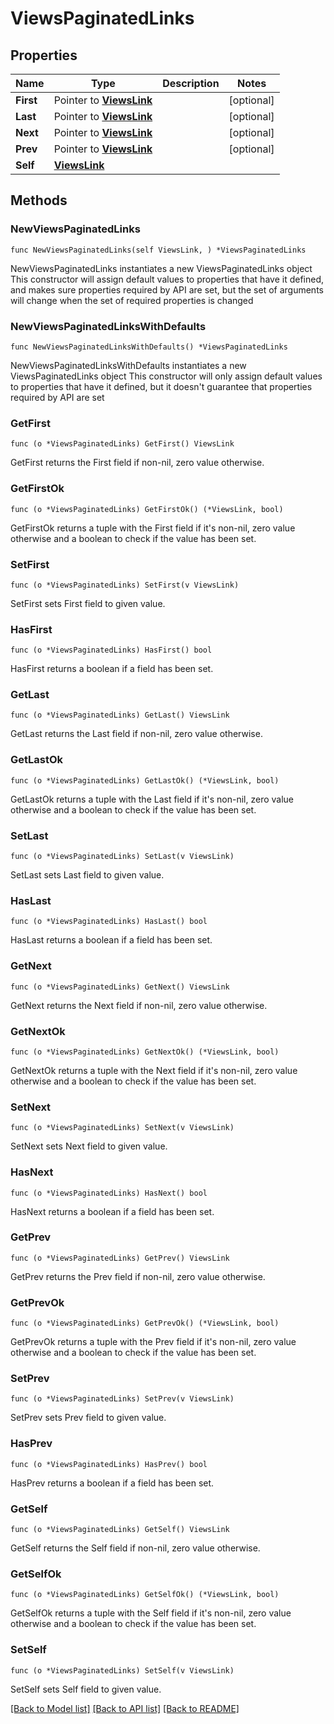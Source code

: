 # ViewsPaginatedLinks

## Properties

Name | Type | Description | Notes
------------ | ------------- | ------------- | -------------
**First** | Pointer to [**ViewsLink**](ViewsLink.md) |  | [optional] 
**Last** | Pointer to [**ViewsLink**](ViewsLink.md) |  | [optional] 
**Next** | Pointer to [**ViewsLink**](ViewsLink.md) |  | [optional] 
**Prev** | Pointer to [**ViewsLink**](ViewsLink.md) |  | [optional] 
**Self** | [**ViewsLink**](ViewsLink.md) |  | 

## Methods

### NewViewsPaginatedLinks

`func NewViewsPaginatedLinks(self ViewsLink, ) *ViewsPaginatedLinks`

NewViewsPaginatedLinks instantiates a new ViewsPaginatedLinks object
This constructor will assign default values to properties that have it defined,
and makes sure properties required by API are set, but the set of arguments
will change when the set of required properties is changed

### NewViewsPaginatedLinksWithDefaults

`func NewViewsPaginatedLinksWithDefaults() *ViewsPaginatedLinks`

NewViewsPaginatedLinksWithDefaults instantiates a new ViewsPaginatedLinks object
This constructor will only assign default values to properties that have it defined,
but it doesn't guarantee that properties required by API are set

### GetFirst

`func (o *ViewsPaginatedLinks) GetFirst() ViewsLink`

GetFirst returns the First field if non-nil, zero value otherwise.

### GetFirstOk

`func (o *ViewsPaginatedLinks) GetFirstOk() (*ViewsLink, bool)`

GetFirstOk returns a tuple with the First field if it's non-nil, zero value otherwise
and a boolean to check if the value has been set.

### SetFirst

`func (o *ViewsPaginatedLinks) SetFirst(v ViewsLink)`

SetFirst sets First field to given value.

### HasFirst

`func (o *ViewsPaginatedLinks) HasFirst() bool`

HasFirst returns a boolean if a field has been set.

### GetLast

`func (o *ViewsPaginatedLinks) GetLast() ViewsLink`

GetLast returns the Last field if non-nil, zero value otherwise.

### GetLastOk

`func (o *ViewsPaginatedLinks) GetLastOk() (*ViewsLink, bool)`

GetLastOk returns a tuple with the Last field if it's non-nil, zero value otherwise
and a boolean to check if the value has been set.

### SetLast

`func (o *ViewsPaginatedLinks) SetLast(v ViewsLink)`

SetLast sets Last field to given value.

### HasLast

`func (o *ViewsPaginatedLinks) HasLast() bool`

HasLast returns a boolean if a field has been set.

### GetNext

`func (o *ViewsPaginatedLinks) GetNext() ViewsLink`

GetNext returns the Next field if non-nil, zero value otherwise.

### GetNextOk

`func (o *ViewsPaginatedLinks) GetNextOk() (*ViewsLink, bool)`

GetNextOk returns a tuple with the Next field if it's non-nil, zero value otherwise
and a boolean to check if the value has been set.

### SetNext

`func (o *ViewsPaginatedLinks) SetNext(v ViewsLink)`

SetNext sets Next field to given value.

### HasNext

`func (o *ViewsPaginatedLinks) HasNext() bool`

HasNext returns a boolean if a field has been set.

### GetPrev

`func (o *ViewsPaginatedLinks) GetPrev() ViewsLink`

GetPrev returns the Prev field if non-nil, zero value otherwise.

### GetPrevOk

`func (o *ViewsPaginatedLinks) GetPrevOk() (*ViewsLink, bool)`

GetPrevOk returns a tuple with the Prev field if it's non-nil, zero value otherwise
and a boolean to check if the value has been set.

### SetPrev

`func (o *ViewsPaginatedLinks) SetPrev(v ViewsLink)`

SetPrev sets Prev field to given value.

### HasPrev

`func (o *ViewsPaginatedLinks) HasPrev() bool`

HasPrev returns a boolean if a field has been set.

### GetSelf

`func (o *ViewsPaginatedLinks) GetSelf() ViewsLink`

GetSelf returns the Self field if non-nil, zero value otherwise.

### GetSelfOk

`func (o *ViewsPaginatedLinks) GetSelfOk() (*ViewsLink, bool)`

GetSelfOk returns a tuple with the Self field if it's non-nil, zero value otherwise
and a boolean to check if the value has been set.

### SetSelf

`func (o *ViewsPaginatedLinks) SetSelf(v ViewsLink)`

SetSelf sets Self field to given value.



[[Back to Model list]](../README.md#documentation-for-models) [[Back to API list]](../README.md#documentation-for-api-endpoints) [[Back to README]](../README.md)


